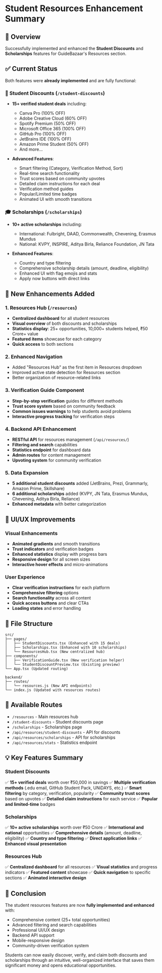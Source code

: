 # Student Resources Enhancement Summary

## 🎯 Overview
Successfully implemented and enhanced the **Student Discounts** and **Scholarships** features for GuideBazaar's Resources section.

## ✅ Current Status
Both features were **already implemented** and are fully functional:

### 📱 Student Discounts (`/student-discounts`)
- **15+ verified student deals** including:
  - Canva Pro (100% OFF)
  - Adobe Creative Cloud (60% OFF)  
  - Spotify Premium (50% OFF)
  - Microsoft Office 365 (100% OFF)
  - GitHub Pro (100% OFF)
  - JetBrains IDE (100% OFF)
  - Amazon Prime Student (50% OFF)
  - And more...

- **Advanced Features**:
  - Smart filtering (Category, Verification Method, Sort)
  - Real-time search functionality
  - Trust scores based on community upvotes
  - Detailed claim instructions for each deal
  - Verification method guides
  - Popular/Limited time badges
  - Animated UI with smooth transitions

### 🎓 Scholarships (`/scholarships`)
- **10+ active scholarships** including:
  - International: Fulbright, DAAD, Commonwealth, Chevening, Erasmus Mundus
  - National: KVPY, INSPIRE, Aditya Birla, Reliance Foundation, JN Tata
  
- **Enhanced Features**:
  - Country and type filtering
  - Comprehensive scholarship details (amount, deadline, eligibility)
  - Enhanced UI with flag emojis and stats
  - Apply now buttons with direct links

## 🚀 New Enhancements Added

### 1. **Resources Hub** (`/resources`)
- **Centralized dashboard** for all student resources
- **Visual overview** of both discounts and scholarships
- **Statistics display**: 25+ opportunities, 10,000+ students helped, ₹50 Crore+ value
- **Featured items** showcase for each category
- **Quick access** to both sections

### 2. **Enhanced Navigation**
- Added "Resources Hub" as the first item in Resources dropdown
- Improved active state detection for Resources section
- Better organization of resource-related links

### 3. **Verification Guide Component**
- **Step-by-step verification** guides for different methods
- **Trust score system** based on community feedback
- **Common issues warnings** to help students avoid problems
- **Interactive progress tracking** for verification steps

### 4. **Backend API Enhancement**
- **RESTful API** for resources management (`/api/resources/`)
- **Filtering and search** capabilities
- **Statistics endpoint** for dashboard data
- **Admin routes** for content management
- **Upvoting system** for community verification

### 5. **Data Expansion**
- **5 additional student discounts** added (JetBrains, Prezi, Grammarly, Amazon Prime, Skillshare)
- **6 additional scholarships** added (KVPY, JN Tata, Erasmus Mundus, Chevening, Aditya Birla, Reliance)
- **Enhanced metadata** with better categorization

## 🎨 UI/UX Improvements

### Visual Enhancements
- **Animated gradients** and smooth transitions
- **Trust indicators** and verification badges
- **Enhanced statistics** display with progress bars
- **Responsive design** for all screen sizes
- **Interactive hover effects** and micro-animations

### User Experience
- **Clear verification instructions** for each platform
- **Comprehensive filtering** options
- **Search functionality** across all content
- **Quick access buttons** and clear CTAs
- **Loading states** and error handling

## 📁 File Structure
```
src/
├── pages/
│   ├── StudentDiscounts.tsx (Enhanced with 15 deals)
│   ├── Scholarships.tsx (Enhanced with 10 scholarships)
│   └── ResourcesHub.tsx (New centralized hub)
├── components/
│   ├── VerificationGuide.tsx (New verification helper)
│   └── StudentDiscountPreview.tsx (Existing preview)
└── App.tsx (Updated routing)

backend/
├── routes/
│   └── resources.js (New API endpoints)
└── index.js (Updated with resources routes)
```

## 🔗 Available Routes
- `/resources` - Main resources hub
- `/student-discounts` - Student discounts page
- `/scholarships` - Scholarships page
- `/api/resources/student-discounts` - API for discounts
- `/api/resources/scholarships` - API for scholarships
- `/api/resources/stats` - Statistics endpoint

## 💡 Key Features Summary

### Student Discounts
✅ **15+ verified deals** worth over ₹50,000 in savings
✅ **Multiple verification methods** (.edu email, GitHub Student Pack, UNiDAYS, etc.)
✅ **Smart filtering** by category, verification, popularity
✅ **Community trust scores** based on upvotes
✅ **Detailed claim instructions** for each service
✅ **Popular and limited-time** badges

### Scholarships  
✅ **10+ active scholarships** worth over ₹50 Crore
✅ **International and national** opportunities
✅ **Comprehensive details** (amount, deadline, eligibility)
✅ **Country and type filtering**
✅ **Direct application links**
✅ **Enhanced visual presentation**

### Resources Hub
✅ **Centralized dashboard** for all resources
✅ **Visual statistics** and progress indicators
✅ **Featured content** showcase
✅ **Quick navigation** to specific sections
✅ **Animated interactive design**

## 🎉 Conclusion
The student resources features are now **fully implemented and enhanced** with:
- Comprehensive content (25+ total opportunities)
- Advanced filtering and search capabilities
- Professional UI/UX design
- Backend API support
- Mobile-responsive design
- Community-driven verification system

Students can now easily discover, verify, and claim both discounts and scholarships through an intuitive, well-organized interface that saves them significant money and opens educational opportunities.
